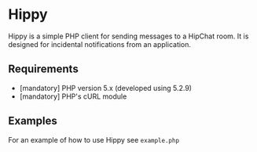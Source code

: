 Hippy
=====

Hippy is a simple PHP client for sending messages to a HipChat room. It is designed for incidental notifications from an application.

Requirements
------------

* [mandatory] PHP version 5.x (developed using 5.2.9)
* [mandatory] PHP's cURL module

Examples
--------

For an example of how to use Hippy see `example.php`
